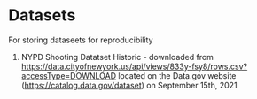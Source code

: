 # Datasets

For storing dataseets for reproducibility

1. NYPD Shooting Datatset Historic - downloaded from https://data.cityofnewyork.us/api/views/833y-fsy8/rows.csv?accessType=DOWNLOAD located on the Data.gov website (https://catalog.data.gov/dataset) on September 15th, 2021


